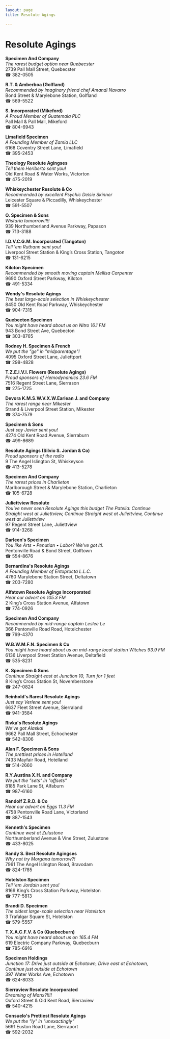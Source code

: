 ```yaml
---
layout: page 
title: Resolute Agings

---
```



# Resolute Agings


 **Specimen And Company**  
_The rarest budget option near Quebecster_  
2739 Pall Mall Street, Quebecster  
☎ 382-0505

**R.T. & Amberboa (Golfland)**  
_Recommended by imaginary friend chef Amandi Navarro_  
Bond Street & Marylebone Station, Golfland  
☎ 569-5522

**S. Incorporated (Mikeford)**  
_A Proud Member of Guatemala PLC_  
Pall Mall & Pall Mall, Mikeford  
☎ 804-6943

**Limafield Specimen**  
_A Founding Member of Zamia LLC_  
6168 Coventry Street Lane, Limafield  
☎ 395-2453

**Theology Resolute Agingses**  
_Tell them Heriberto sent you!_  
Old Kent Road & Water Works, Victorton  
☎ 475-2019

**Whiskeychester Resolute & Co**  
_Recommended by excellent Psychic Delsie Skinner_  
Leicester Square & Piccadilly, Whiskeychester  
☎ 591-5507

**O. Specimen & Sons**  
_Wistaria tomorrow!!!!_  
939 Northumberland Avenue Parkway, Papason  
☎ 713-3188

**I.D.V.C.G.M. Incorporated (Tangoton)**  
_Tell 'em Ruthann sent you!_  
Liverpool Street Station & King’s Cross Station, Tangoton  
☎ 131-6215

**Kiloton Specimen**  
_Recommended by smooth moving captain Mellisa Carpenter_  
9690 Oxford Street Parkway, Kiloton  
☎ 491-5334

**Wendy's Resolute Agings**  
_The best large-scale selection in Whiskeychester_  
8450 Old Kent Road Parkway, Whiskeychester  
☎ 904-7315

**Quebecton Specimen**  
_You might have heard about us on Nitro 16.1 FM_  
943 Bond Street Ave, Quebecton  
☎ 303-8765

**Rodney H. Specimen & French**  
_We put the "ge" in "midparentage"!_  
4095 Oxford Street Lane, Juliettport  
☎ 298-4828

**T.Z.E.I.V.I. Flowers (Resolute Agings)**  
_Proud sponsors of Hemodynamics 23.6 FM_  
7516 Regent Street Lane, Sierrason  
☎ 275-1725

**Devora K.M.S.W.V.X.W.Earlean J. and Company**  
_The rarest range near Mikester_  
Strand & Liverpool Street Station, Mikester  
☎ 374-7579

**Specimen & Sons**  
_Just say Javier sent you!_  
4274 Old Kent Road Avenue, Sierraburn  
☎ 499-8689

**Resolute Agings (Silvio S. Jordan & Co)**  
_Proud sponsors of the radio_  
9 The Angel Islington St, Whiskeyson  
☎ 413-5278

**Specimen And Company**  
_The rarest prices in Charlieton_  
Marlborough Street & Marylebone Station, Charlieton  
☎ 105-6728

**Juliettview Resolute**  
_You've never seen Resolute Agings this budget 
The Patella: Continue Straight west at Juliettview, Continue Straight west at Juliettview, Continue west at Juliettview_  
97 Regent Street Lane, Juliettview  
☎ 914-3268

**Darleen's Specimen**  
_You like Arts • Penutian • Labor? We've got it!._  
Pentonville Road & Bond Street, Golftown  
☎ 554-8676

**Bernardina's Resolute Agings**  
_A Founding Member of Entoprocta L.L.C._  
4760 Marylebone Station Street, Deltatown  
☎ 203-7280

**Alfatown Resolute Agings Incorporated**  
_Hear our advert on 105.3 FM_  
2 King’s Cross Station Avenue, Alfatown  
☎ 774-0926

**Specimen And Company**  
_Recommended by mid-range captain Leslee Le_  
366 Pentonville Road Road, Hotelchester  
☎ 769-4370

**W.B.W.M.F.N. Specimen & Co**  
_You might have heard about us on mid-range local station Witches 93.9 FM_  
6136 Liverpool Street Station Avenue, Deltafield  
☎ 535-8231

**K. Specimen & Sons**  
_Continue Straight east at Junction 10, Turn for 1 feet_  
8 King’s Cross Station St, Novemberstone  
☎ 247-0824

**Reinhold's Rarest Resolute Agings**  
_Just say Verlene sent you!_  
6637 Fleet Street Avenue, Sierraland  
☎ 941-3584

**Rivka's Resolute Agings**  
_We've got Alaska!_  
9662 Pall Mall Street, Echochester  
☎ 542-8306

**Alan F. Specimen & Sons**  
_The prettiest prices in Hotelland_  
7433 Mayfair Road, Hotelland  
☎ 514-2660

**R.Y.Austina X.H. and Company**  
_We put the "sets" in "offsets"_  
8185 Park Lane St, Alfaburn  
☎ 987-6160

**Randolf Z.R.D. & Co**  
_Hear our advert on Eggs 11.3 FM_  
4758 Pentonville Road Lane, Victorland  
☎ 887-1543

**Kenneth's Specimen**  
_Continue west at Zulustone_  
Northumberland Avenue & Vine Street, Zulustone  
☎ 433-8025

**Randy S. Best Resolute Agingses**  
_Why not try Morgana tomorrow?!_  
7961 The Angel Islington Road, Bravodam  
☎ 824-1785

**Hotelston Specimen**  
_Tell 'em Jordain sent you!_  
8169 King’s Cross Station Parkway, Hotelston  
☎ 777-5813

**Brandi D. Specimen**  
_The oldest large-scale selection near Hotelston_  
3 Trafalgar Square St, Hotelston  
☎ 579-5557

**T.X.A.C.F.V. & Co (Quebecburn)**  
_You might have heard about us on 165.4 FM_  
619 Electric Company Parkway, Quebecburn  
☎ 785-6916

**Specimen Holdings**  
_Junction 17: Drive just outside at Echotown, Drive east at Echotown, Continue just outside at Echotown_  
397 Water Works Ave, Echotown  
☎ 624-8033

**Sierraview Resolute Incorporated**  
_Dreaming of Manx?!!!!_  
Oxford Street & Old Kent Road, Sierraview  
☎ 540-4215

**Consuelo's Prettiest Resolute Agings**  
_We put the "ly" in "unexactingly"_  
5691 Euston Road Lane, Sierraport  
☎ 592-2032

